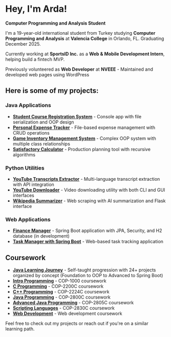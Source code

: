 # Hey, I'm Arda!

**Computer Programming and Analysis Student**

I'm a 19-year-old international student from Turkey studying **Computer Programming and Analysis** at **Valencia College** in Orlando, FL. Graduating December 2025.

Currently working at **SportsID Inc.** as a **Web & Mobile Development Intern**, helping build a fintech MVP.

Previously volunteered as **Web Developer** at **NVEEE** - Maintained and developed web pages using WordPress

## Here is some of my projects:

### Java Applications
* **[Student Course Registration System](https://github.com/ardaaboz/student-course-registration-system)** - Console app with file serialization and OOP design
* **[Personal Expense Tracker](https://github.com/ardaaboz/personal-expense-tracker)** - File-based expense management with CRUD operations
* **[Game Inventory Management System](https://github.com/ardaaboz/game-inventory-management-system)** - Complex OOP system with multiple class relationships
* **[Satisfactory Calculator](https://github.com/ardaaboz/satisfactory-calculator)** - Production planning tool with recursive algorithms

### Python Utilities
* **[YouTube Transcripts Extractor](https://github.com/ardaaboz/transcripts-extractor)** - Multi-language transcript extraction with API integration
* **[YouTube Downloader](https://github.com/ardaaboz/youtube-downloader)** - Video downloading utility with both CLI and GUI interfaces
* **[Wikipedia Summarizer](https://github.com/ardaaboz/wikipedia-summarizer)** - Web scraping with AI summarization and Flask interface

### Web Applications
* **[Finance Manager](https://github.com/ardaaboz/finance-manager)** - Spring Boot application with JPA, Security, and H2 database (in development)
* **[Task Manager with Spring Boot](https://github.com/ardaaboz/java-learning-journey/tree/main/task-manager-with-spring-boot)** - Web-based task tracking application

## Coursework

* **[Java Learning Journey](https://github.com/ardaaboz/java-learning-journey)** - Self-taught progression with 24+ projects organized by concept (Foundation to OOP to Advanced to Spring Boot)
* **[Intro Programming](https://github.com/ardaaboz/cop-1000-intro-programming)** - COP-1000 coursework
* **[C Programming](https://github.com/ardaaboz/cop-2200c-c-programming)** - COP-2200C coursework
* **[C++ Programming](https://github.com/ardaaboz/cop-2224c-cpp-programming)** - COP-2224C coursework
* **[Java Programming](https://github.com/ardaaboz/cop-2800c-java-programming)** - COP-2800C coursework
* **[Advanced Java Programming](https://github.com/ardaaboz/cop-2805c-advanced-java-programming)** - COP-2805C coursework
* **[Scripting Languages](https://github.com/ardaaboz/cop-2830c-scripting-languages)** - COP-2830C coursework
* **[Web Development](https://github.com/ardaaboz/web-development-coursework)** - Web development coursework


Feel free to check out my projects or reach out if you're on a similar learning path.

